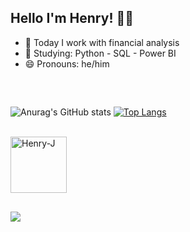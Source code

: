## Hello I'm Henry! 👋😄

- 🔭 Today I work with financial analysis 
- 🌱 Studying: Python - SQL - Power BI
- 😄 Pronouns: he/him
                 
<div>

##

<div style="display: inline_block"><br>
 
   ![Anurag's GitHub stats](https://github-readme-stats.vercel.app/api?username=henrynascim&show_icons=true&theme=dracula)
   [![Top Langs](https://github-readme-stats.vercel.app/api/top-langs/?username=henrynascim&layout=compact&theme=dracula)](https://github.com/henrynascim/github-readme-stats)

<div style="display: inline_block"><br>

  <img align="center" alt="Henry-J" height="90" width="90" src="https://cdn.jsdelivr.net/gh/devicons/devicon/icons/java/java-original-wordmark.svg" />
  
##

 <a href="https://www.linkedin.com/in/henrique-nascimento-546a38165/?locale=en_US" target="_blank"><img src="https://img.shields.io/badge/-LinkedIn-%230077B5?style=for-the-badge&logo=linkedin&logoColor=white" target="_blank"></a>

<div>
